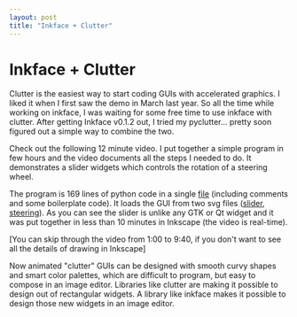 ```yaml
---
layout: post
title: "Inkface + Clutter"
---
```

Inkface + Clutter
===
Clutter is the easiest way to start coding GUIs with accelerated graphics. I liked it when I first saw the demo in March last year. So all the time while working on inkface, I was waiting for some free time to use inkface with clutter. After getting Inkface v0.1.2 out, I tried my pyclutter... pretty soon figured out a simple way to combine the two.  
  
Check out the following 12 minute video. I put together a simple program in few hours and the video documents all the steps I needed to do. It demonstrates a slider widgets which controls the rotation of a steering wheel.  
  
  
  
The program is 169 lines of python code in a single [file][0] (including comments and some boilerplate code). It loads the GUI from two svg files ([slider][1], [steering][2]). As you can see the slider is unlike any GTK or Qt widget and it was put together in less than 10 minutes in Inkscape (the video is real-time).  
  
\[You can skip through the video from 1:00 to 9:40, if you don't want to see all the details of drawing in Inkscape\]  
  
Now animated "clutter" GUIs can be designed with smooth curvy shapes and smart color palettes, which are difficult to program, but easy to compose in an image editor. Libraries like clutter are making it possible to design out of rectangular widgets. A library like inkface makes it possible to design those new widgets in an image editor.

[0]: http://code.google.com/p/altcanvas/source/browse/trunk/inkface/apps/clutterdemo/clutterdemo.py?spec=svn839&r=839
[1]: http://code.google.com/p/altcanvas/source/browse/trunk/inkface/apps/clutterdemo/slider.svg?r=839
[2]: http://code.google.com/p/altcanvas/source/browse/trunk/inkface/apps/clutterdemo/steering.svg?r=839
